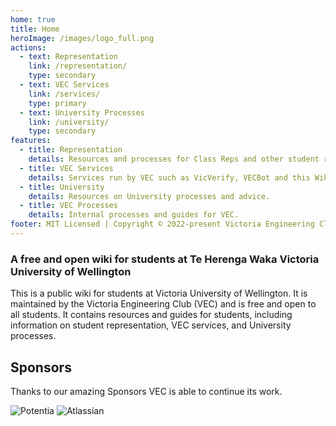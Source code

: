 ```yaml
---
home: true
title: Home
heroImage: /images/logo_full.png
actions:
  - text: Representation
    link: /representation/
    type: secondary
  - text: VEC Services
    link: /services/
    type: primary
  - text: University Processes
    link: /university/
    type: secondary
features:
  - title: Representation
    details: Resources and processes for Class Reps and other student representatives.
  - title: VEC Services
    details: Services run by VEC such as VicVerify, VECBot and this Wiki.
  - title: University
    details: Resources on University processes and advice.
  - title: VEC Processes
    details: Internal processes and guides for VEC.
footer: MIT Licensed | Copyright © 2022-present Victoria Engineering Club
---
```


### A free and open wiki for students at Te Herenga Waka Victoria University of Wellington

This is a public wiki for students at Victoria University of Wellington. It is maintained by the Victoria Engineering Club (VEC) and is free and open to all students. It contains resources and guides for students, including information on student representation, VEC services, and University processes.

## Sponsors
Thanks to our amazing Sponsors VEC is able to continue its work.

![[Potentia](https://www.potentia.co.nz)](/images/sponsors/potentia.png) ![[Atlassian](https://www.atlassian.com)](/images/sponsors/atlassian.png)

